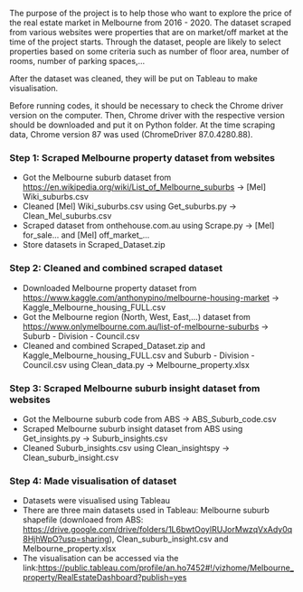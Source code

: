 The purpose of the project is to help those who want to explore the price of the real estate market in Melbourne from 2016 - 2020. The dataset scraped from various websites were properties that are on market/off market at the time of the project starts. Through the dataset, people are likely to select properties based on some criteria such as number of floor area, number of rooms, number of parking spaces,...

After the dataset was cleaned, they will be put on Tableau to make visualisation.

Before running codes, it should be necessary to check the Chrome driver version on the computer. Then, Chrome driver with the respective version should be downloaded and put it on Python folder. At the time scraping data, Chrome version 87 was used (ChromeDriver 87.0.4280.88).

### Step 1: Scraped Melbourne property dataset from websites
- Got the Melbourne suburb dataset from https://en.wikipedia.org/wiki/List_of_Melbourne_suburbs -> [Mel] Wiki_suburbs.csv
- Cleaned [Mel] Wiki_suburbs.csv using Get_suburbs.py -> Clean_Mel_suburbs.csv
- Scraped dataset from onthehouse.com.au using Scrape.py -> [Mel] for_sale... and [Mel] off_market_...
- Store datasets in Scraped_Dataset.zip

### Step 2: Cleaned and combined scraped dataset
- Downloaded Melbourne property dataset from https://www.kaggle.com/anthonypino/melbourne-housing-market -> Kaggle_Melbourne_housing_FULL.csv
- Got the Melbourne region (North, West, East,...) dataset from https://www.onlymelbourne.com.au/list-of-melbourne-suburbs -> Suburb - Division - Council.csv
- Cleaned and combined Scraped_Dataset.zip and Kaggle_Melbourne_housing_FULL.csv and Suburb - Division - Council.csv using Clean_data.py -> Melbourne_property.xlsx

### Step 3: Scraped Melbourne suburb insight dataset from websites
- Got the Melbourne suburb code from ABS -> ABS_Suburb_code.csv
- Scraped Melbourne suburb insight dataset from ABS using Get_insights.py -> Suburb_insights.csv
- Cleaned Suburb_insights.csv using Clean_insightspy -> Clean_suburb_insight.csv

### Step 4: Made visualisation of dataset
- Datasets were visualised using Tableau
- There are three main datasets used in Tableau: Melbourne suburb shapefile (downloaed from ABS: https://drive.google.com/drive/folders/1L6bwtOoylRUJorMwzqVxAdy0q8HjhWpO?usp=sharing), Clean_suburb_insight.csv and Melbourne_property.xlsx
- The visualisation can be accessed via the link:https://public.tableau.com/profile/an.ho7452#!/vizhome/Melbourne_property/RealEstateDashboard?publish=yes

